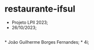 # restaurante-ifsul

* Projeto LPII 2023;
* 26/10/2023;
<br>
* João Guilherme Borges Fernandes;
* 4i;